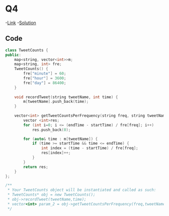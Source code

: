 # Q4

-[Link](https://leetcode.com/problems/tweet-counts-per-frequency/)
-[Solution](https://leetcode.com/problems/tweet-counts-per-frequency/submissions/888295893/)

## Code

```cpp
class TweetCounts {
public:
    map<string, vector<int>>m;
    map<string, int> fre;
    TweetCounts() {
        fre["minute"] = 60;
        fre["hour"] = 3600;
        fre["day"] = 86400;
    }
    
    void recordTweet(string tweetName, int time) {
        m[tweetName].push_back(time);
    }
    
    vector<int> getTweetCountsPerFrequency(string freq, string tweetName, int startTime, int endTime) {
        vector <int>res;
        for (int i=0; i <= (endTime - startTime) / fre[freq]; i++)
            res.push_back(0);

        for (auto& time : m[tweetName]) {
            if (time >= startTime && time <= endTime) {
                int index = (time - startTime) / fre[freq];
                res[index]++;
            }
        }
        return res;
    }
};

/**
 * Your TweetCounts object will be instantiated and called as such:
 * TweetCounts* obj = new TweetCounts();
 * obj->recordTweet(tweetName,time);
 * vector<int> param_2 = obj->getTweetCountsPerFrequency(freq,tweetName,startTime,endTime);
 */
 ```